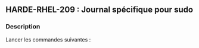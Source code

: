 ## HARDE-RHEL-209 : Journal spécifique pour sudo

### Description

Lancer les commandes suivantes :

